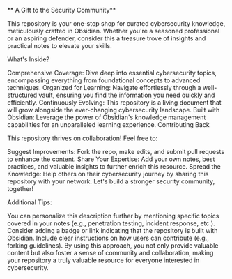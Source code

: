 ** A Gift to the Security Community**

This repository is your one-stop shop for curated cybersecurity knowledge, meticulously crafted in Obsidian. Whether you're a seasoned professional or an aspiring defender, consider this a treasure trove of insights and practical notes to elevate your skills.

What's Inside?

Comprehensive Coverage: Dive deep into essential cybersecurity topics, encompassing everything from foundational concepts to advanced techniques.
Organized for Learning: Navigate effortlessly through a well-structured vault, ensuring you find the information you need quickly and efficiently.
Continuously Evolving: This repository is a living document that will grow alongside the ever-changing cybersecurity landscape.
Built with Obsidian: Leverage the power of Obsidian's knowledge management capabilities for an unparalleled learning experience.
Contributing Back

This repository thrives on collaboration! Feel free to:

Suggest Improvements: Fork the repo, make edits, and submit pull requests to enhance the content.
Share Your Expertise: Add your own notes, best practices, and valuable insights to further enrich this resource.
Spread the Knowledge: Help others on their cybersecurity journey by sharing this repository with your network.
Let's build a stronger security community, together!

Additional Tips:

You can personalize this description further by mentioning specific topics covered in your notes (e.g., penetration testing, incident response, etc.).
Consider adding a badge or link indicating that the repository is built with Obsidian.
Include clear instructions on how users can contribute (e.g., forking guidelines).
By using this approach, you not only provide valuable content but also foster a sense of community and collaboration, making your repository a truly valuable resource for everyone interested in cybersecurity.
